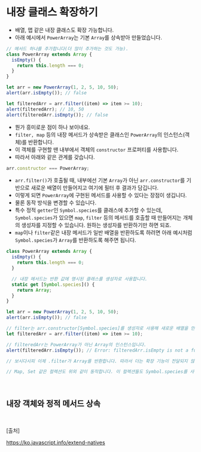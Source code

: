 # 내장 클래스 확장하기

- 배열, 맵 같은 내장 클래스도 확장 가능합니다.
- 아래 예시에서 `PowerArray`는 기본 `Array`를 상속받아 만들었습니다.

```js
// 메서드 하나를 추가합니다(더 많이 추가하는 것도 가능).
class PowerArray extends Array {
  isEmpty() {
    return this.length === 0;
  }
}

let arr = new PowerArray(1, 2, 5, 10, 50);
alert(arr.isEmpty()); // false

let filteredArr = arr.filter((item) => item >= 10);
alert(filteredArr); // 10, 50
alert(filteredArr.isEmpty()); // false
```

- 뭔가 흥미로운 점이 하나 보이네요.
- `filter, map` 등의 내장 메서드가 상속받은 클래스인 `PowerArray`의 인스턴스(객체)를 반환합니다.
- 이 객체를 구현할 땐 내부에서 객체의 `constructor` 프로퍼티를 사용합니다.
- 따라서 아래와 같은 관계를 갖습니다.

```js
arr.constructor === PowerArray;
```

- `arr.filter()`가 호출될 때, 내부에선 기본 `Array`가 아닌 `arr.constructor`를 기반으로 새로운 배열이 만들어지고 여기에 필터 후 결과가 담깁니다.
- 이렇게 되면 `PowerArray`에 구현된 메서드를 사용할 수 있다는 장점이 생깁니다.
- 물론 동작 방식을 변경할 수 있습니다.
- 특수 정적 `getter`인 `Symbol.species`를 클래스에 추가할 수 있는데, `Symbol.species`가 있으면 `map`, `filter` 등의 메서드를 호출할 때 만들어지는 개체의 생성자를 지정할 수 있습니다. 원하는 생성자를 반환하기만 하면 되죠.
- `map`이나 `filter`같은 내장 메서드가 일반 배열을 반환하도록 하려면 아래 예시처럼 `Symbol.species`가 `Array`를 반환하도록 해주면 됩니다.

```js
class PowerArray extends Array {
  isEmpty() {
    return this.length === 0;
  }

  // 내장 메서드는 반환 값에 명시된 클래스를 생성자로 사용합니다.
  static get [Symbol.species]() {
    return Array;
  }
}

let arr = new PowerArray(1, 2, 5, 10, 50);
alert(arr.isEmpty()); // false

// filter는 arr.constructor[Symbol.species]를 생성자로 사용해 새로운 배열을 만듭니다.
let filteredArr = arr.filter((item) => item >= 10);

// filteredArr는 PowerArray가 아닌 Array의 인스턴스입니다.
alert(filteredArr.isEmpty()); // Error: filteredArr.isEmpty is not a function

// 보시다시피 이제 .filter가 Array를 반환합니다. 따라서 더는 확장 기능이 전달되지 않습니다.

// Map, Set 같은 컬렉션도 위외 같이 동작합니다. 이 컬렉션들도 Symbol.species를 사용합니다.
```

<br>

## 내장 객체와 정적 메서드 상속

<br>

[출처]

https://ko.javascript.info/extend-natives
